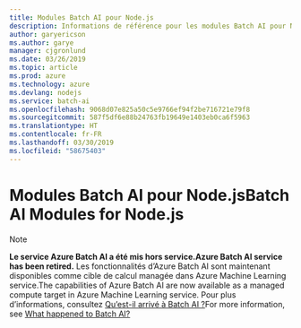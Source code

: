 ```yaml
---
title: Modules Batch AI pour Node.js
description: Informations de référence pour les modules Batch AI pour Node.js
author: garyericson
ms.author: garye
manager: cjgronlund
ms.date: 03/26/2019
ms.topic: article
ms.prod: azure
ms.technology: azure
ms.devlang: nodejs
ms.service: batch-ai
ms.openlocfilehash: 9068d07e825a50c5e9766ef94f2be716721e79f8
ms.sourcegitcommit: 587f5df6e88b24763fb19649e1403eb0ca6f5963
ms.translationtype: HT
ms.contentlocale: fr-FR
ms.lasthandoff: 03/30/2019
ms.locfileid: "58675403"
---
```

# <a name="batch-ai-modules-for-nodejs"></a><span data-ttu-id="33b7d-103">Modules Batch AI pour Node.js</span><span class="sxs-lookup"><span data-stu-id="33b7d-103">Batch AI Modules for Node.js</span></span>

>[!NOTE]
><span data-ttu-id="33b7d-104">**Le service Azure Batch AI a été mis hors service.**</span><span class="sxs-lookup"><span data-stu-id="33b7d-104">**Azure Batch AI service has been retired.**</span></span> <span data-ttu-id="33b7d-105">Les fonctionnalités d’Azure Batch AI sont maintenant disponibles comme cible de calcul managée dans Azure Machine Learning service.</span><span class="sxs-lookup"><span data-stu-id="33b7d-105">The capabilities of Azure Batch AI are now available as a managed compute target in Azure Machine Learning service.</span></span> <span data-ttu-id="33b7d-106">Pour plus d’informations, consultez [Qu’est-il arrivé à Batch AI ?](https://aka.ms/batchai-retirement)</span><span class="sxs-lookup"><span data-stu-id="33b7d-106">For more information, see [What happened to Batch AI?](https://aka.ms/batchai-retirement)</span></span>
